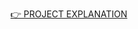 [👉 PROJECT EXPLANATION](https://drive.google.com/file/d/17lM5Du47_T_siFxd4YT-Ir4n3Z6AOAT-/view?usp=sharing)
